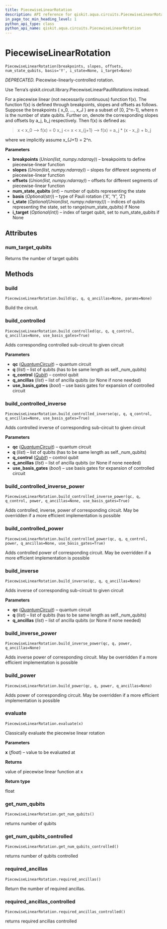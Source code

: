 ```yaml
---
title: PiecewiseLinearRotation
description: API reference for qiskit.aqua.circuits.PiecewiseLinearRotation
in_page_toc_min_heading_level: 1
python_api_type: class
python_api_name: qiskit.aqua.circuits.PiecewiseLinearRotation
---
```


# PiecewiseLinearRotation

<span id="qiskit.aqua.circuits.PiecewiseLinearRotation" />

`PiecewiseLinearRotation(breakpoints, slopes, offsets, num_state_qubits, basis='Y', i_state=None, i_target=None)`

*DEPRECATED.* Piecewise-linearly-controlled rotation.

<Admonition title="Deprecated since version 0.7.0" type="danger">
  Use Terra’s qiskit.circuit.library.PiecewiseLinearPauliRotations instead.
</Admonition>

For a piecewise linear (not necessarily continuous) function f(x). The function f(x) is defined through breakpoints, slopes and offsets as follows. Suppose the breakpoints \{ x\_0, …, x\_J } are a subset of \[0, 2^n-1], where n is the number of state qubits. Further on, denote the corresponding slopes and offsets by a\_j, b\_j respectively. Then f(x) is defined as:

> x \< x\_0 –> f(x) = 0 x\_j \<= x \< x\_\{j+1} –> f(x) = a\_j \* (x - x\_j) + b\_j

where we implicitly assume x\_\{J+1} = 2^n.

**Parameters**

*   **breakpoints** (*Union(list, numpy.ndarray)*) – breakpoints to define piecewise-linear function
*   **slopes** (*Union(list, numpy.ndarray)*) – slopes for different segments of piecewise-linear function
*   **offsets** (*Union(list, numpy.ndarray)*) – offsets for different segments of piecewise-linear function
*   **num\_state\_qubits** (*int*) – number of qubits representing the state
*   **basis** (*Optional(str)*) – type of Pauli rotation (‘X’, ‘Y’, ‘Z’)
*   **i\_state** (*Optional(Union(list, numpy.ndarray))*) – indices of qubits representing the state, set to range(num\_state\_qubits) if None
*   **i\_target** (*Optional(int)*) – index of target qubit, set to num\_state\_qubits if None

## Attributes

### num\_target\_qubits

Returns the number of target qubits

## Methods

### build

<span id="qiskit.aqua.circuits.PiecewiseLinearRotation.build" />

`PiecewiseLinearRotation.build(qc, q, q_ancillas=None, params=None)`

Build the circuit.

### build\_controlled

<span id="qiskit.aqua.circuits.PiecewiseLinearRotation.build_controlled" />

`PiecewiseLinearRotation.build_controlled(qc, q, q_control, q_ancillas=None, use_basis_gates=True)`

Adds corresponding controlled sub-circuit to given circuit

**Parameters**

*   **qc** ([*QuantumCircuit*](qiskit.circuit.QuantumCircuit "qiskit.circuit.QuantumCircuit")) – quantum circuit
*   **q** (*list*) – list of qubits (has to be same length as self.\_num\_qubits)
*   **q\_control** ([*Qubit*](qiskit.circuit.Qubit "qiskit.circuit.Qubit")) – control qubit
*   **q\_ancillas** (*list*) – list of ancilla qubits (or None if none needed)
*   **use\_basis\_gates** (*bool*) – use basis gates for expansion of controlled circuit

### build\_controlled\_inverse

<span id="qiskit.aqua.circuits.PiecewiseLinearRotation.build_controlled_inverse" />

`PiecewiseLinearRotation.build_controlled_inverse(qc, q, q_control, q_ancillas=None, use_basis_gates=True)`

Adds controlled inverse of corresponding sub-circuit to given circuit

**Parameters**

*   **qc** ([*QuantumCircuit*](qiskit.circuit.QuantumCircuit "qiskit.circuit.QuantumCircuit")) – quantum circuit
*   **q** (*list*) – list of qubits (has to be same length as self.\_num\_qubits)
*   **q\_control** ([*Qubit*](qiskit.circuit.Qubit "qiskit.circuit.Qubit")) – control qubit
*   **q\_ancillas** (*list*) – list of ancilla qubits (or None if none needed)
*   **use\_basis\_gates** (*bool*) – use basis gates for expansion of controlled circuit

### build\_controlled\_inverse\_power

<span id="qiskit.aqua.circuits.PiecewiseLinearRotation.build_controlled_inverse_power" />

`PiecewiseLinearRotation.build_controlled_inverse_power(qc, q, q_control, power, q_ancillas=None, use_basis_gates=True)`

Adds controlled, inverse, power of corresponding circuit. May be overridden if a more efficient implementation is possible

### build\_controlled\_power

<span id="qiskit.aqua.circuits.PiecewiseLinearRotation.build_controlled_power" />

`PiecewiseLinearRotation.build_controlled_power(qc, q, q_control, power, q_ancillas=None, use_basis_gates=True)`

Adds controlled power of corresponding circuit. May be overridden if a more efficient implementation is possible

### build\_inverse

<span id="qiskit.aqua.circuits.PiecewiseLinearRotation.build_inverse" />

`PiecewiseLinearRotation.build_inverse(qc, q, q_ancillas=None)`

Adds inverse of corresponding sub-circuit to given circuit

**Parameters**

*   **qc** ([*QuantumCircuit*](qiskit.circuit.QuantumCircuit "qiskit.circuit.QuantumCircuit")) – quantum circuit
*   **q** (*list*) – list of qubits (has to be same length as self.\_num\_qubits)
*   **q\_ancillas** (*list*) – list of ancilla qubits (or None if none needed)

### build\_inverse\_power

<span id="qiskit.aqua.circuits.PiecewiseLinearRotation.build_inverse_power" />

`PiecewiseLinearRotation.build_inverse_power(qc, q, power, q_ancillas=None)`

Adds inverse power of corresponding circuit. May be overridden if a more efficient implementation is possible

### build\_power

<span id="qiskit.aqua.circuits.PiecewiseLinearRotation.build_power" />

`PiecewiseLinearRotation.build_power(qc, q, power, q_ancillas=None)`

Adds power of corresponding circuit. May be overridden if a more efficient implementation is possible

### evaluate

<span id="qiskit.aqua.circuits.PiecewiseLinearRotation.evaluate" />

`PiecewiseLinearRotation.evaluate(x)`

Classically evaluate the piecewise linear rotation

**Parameters**

**x** (*float*) – value to be evaluated at

**Returns**

value of piecewise linear function at x

**Return type**

float

### get\_num\_qubits

<span id="qiskit.aqua.circuits.PiecewiseLinearRotation.get_num_qubits" />

`PiecewiseLinearRotation.get_num_qubits()`

returns number of qubits

### get\_num\_qubits\_controlled

<span id="qiskit.aqua.circuits.PiecewiseLinearRotation.get_num_qubits_controlled" />

`PiecewiseLinearRotation.get_num_qubits_controlled()`

returns number of qubits controlled

### required\_ancillas

<span id="qiskit.aqua.circuits.PiecewiseLinearRotation.required_ancillas" />

`PiecewiseLinearRotation.required_ancillas()`

Return the number of required ancillas.

### required\_ancillas\_controlled

<span id="qiskit.aqua.circuits.PiecewiseLinearRotation.required_ancillas_controlled" />

`PiecewiseLinearRotation.required_ancillas_controlled()`

returns required ancillas controlled

